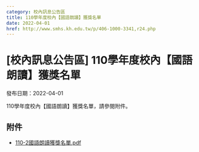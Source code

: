 ```yaml
---
category: 校內訊息公告區
title: 110學年度校內【國語朗讀】獲獎名單
date: 2022-04-01
href: http://www.smhs.kh.edu.tw/p/406-1000-3341,r24.php
---
```


# [校內訊息公告區] 110學年度校內【國語朗讀】獲獎名單

發布日期：2022-04-01

110學年度校內【國語朗讀】獲獎名單，請參閱附件。

## 附件

- [110-2國語朗讀獲獎名單.pdf](https://www.smhs.kh.edu.tw/var/file/0/1000/attach/43/pta_3104_5703930_05696.pdf)
